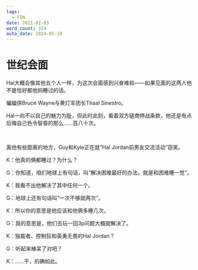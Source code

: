 ```yaml
---
tags:
  - FIN
date: 2021-02-03
word_count: 324
auto_date: 2024-05-19
---
```


# 世纪会面

Hal大概会像其他五个人一样，为这次会面感到兴奋难抑——如果见面的这两人他不是恰好都他妈睡过的话。

蝙蝠侠Bruce Wayne与黄灯军团长Thaal Sinestro。

Hal一向不以自己的魅力为耻，但此时此刻，看着双方磋商停战条款，他还是有点后悔自己色令智昏的那么……百八十次。

<br>

离他有些距离的地方，Guy和Kyle正在就“Hal Jordan前男友交流活动”窃笑。

K：他真的俩都睡过？为什么？

G：你知道，咱们地球上有句话，叫“解决困难最好的办法，就是和困难睡一觉”。

K：我看不出他解决了其中任何一个。

G：地球上还有句话叫“一次不够就两次”。

K：所以你的意思是他应该和他俩多睡几次。

G：我的意思是，他们去玩一回3p问题大概就解决了。

K：独裁者、控制狂和英勇无畏的Hal Jordan？

G：听起来棒呆了对吧？

K：……干，的确如此。
